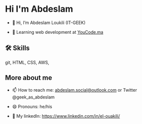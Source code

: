 
# Hi I'm Abdeslam
- 👋 Hi, I’m Abdeslam Loukili (IT-GEEK)

- 🌱 Learning web development at [YouCode.ma](https://youcode.ma/)

## 🛠 Skills
git, HTML, CSS, AWS, 


## More about me

- 📫 How to reach me: abdeslam.social@outlook.com or Twitter @geek_as_abdeslam

- 😄 Pronouns: he/his

- 🤝 My linkedIn: https://www.linkedin.com/in/el-ouakili/




<!---
el-ouakili/el-ouakili is a ✨ special ✨ repository because its `README.md` (this file) appears on your GitHub profile.
You can click the Preview link to take a look at your changes.
--->
